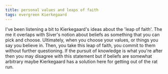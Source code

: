 ```yaml
---
title: personal values and leaps of faith
tags: evergreen Kierkegaard 
---
```


I've been listening a bit to Kierkegaard's ideas about the 'leap of faith'. The me it overlaps with Siver's notion about
beliefs as something that you can pick and choose. Ultimately, when you choose your values, or things you say you
believe in. Then, you take this leap of faith, you commit to them without further questioning. If the pursuit of
knowledge is what you're after then you may disagree with this statement but if beliefs are somewhat arbitrary maybe
Kierkegaard has a solution here for getting out of the rat run.
